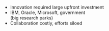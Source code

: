 * Innovation required large upfront investment
* IBM, Oracle, Microsoft, government <br />(big research parks)
* Collaboration costly, efforts siloed
